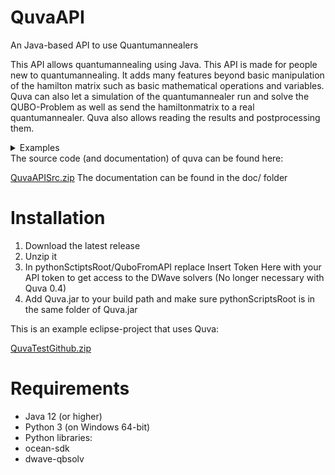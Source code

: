 # QuvaAPI
An Java-based API to use Quantumannealers

This API allows quantumannealing using Java. This API is made for people new to quantumannealing. It adds many features beyond basic manipulation of the hamilton matrix such as basic mathematical operations and variables. 
Quva can also let a simulation of the quantumannealer run and solve the QUBO-Problem as well as send the hamiltonmatrix to a real quantumannealer. Quva also allows reading the results and postprocessing them.
<details>
<summary>Examples</summary>
<details><summary>n-Queens Problem</summary>

```java

import quva.core.*;

public class QuvaMain extends QUBOMatrix{
	public QuvaMain() {
		//inits an empty matrix
		super(100);
		int n=6;

		//Each group of n (0 - n-1;n - 2n-1;...;n*n-n  - n*n-1) only has one qubit with the value 1
		for(int i=0;i<n;i++) limit(1,range(0+i*n,n-1 +i*n));
		//Each group that can be written like (i+0,i+n,i+2n,...,i+n*n-n) has exactly one qubit with the value one
		for(int i=0;i<n;i++) limit(1,range(0+i,n*n-n +i,n));

		//These conditions look if the queens are on the same diagonal. If so a punishment of one is added
		/*Same as 
		for(int i=0;i<n*n;i++) for(int j=0;j<n*n;j++) if(((i/n)-(i%n))==((j/n)-(j%n))&&i!=j) add(1,i,j);*/
		 applyRule(range(0,n*n-1),range(0,n*n-1),(i,j)-> ((i/n)-(i%n))==((j/n)-(j%n))&&i!=j, (i,j) ->1 );
		/*Same as 
		for(int i=0;i<n*n;i++) for(int j=0;j<n*n;j++) if(((i/n)+(i%n))==((j/n)+(j%n))&&i!=j) add(1,i,j);*/
		 applyRule(range(0,n*n-1),range(0,n*n-1),(i,j)-> ((i/n)+(i%n))==((j/n)+(j%n))&&i!=j, (i,j) ->1);

		//Runs the hamilton matrix
		int[] results=execute(SIMULATE);

		//prints the results
		for(int i=0;i<results.length;i++) {
		System.out.print(" "+results[i]);
		if(i%n==n-1)System.out.println("");
		}
	}
}
```

</details>
<details><summary>Traveling Salesman</summary>
This is the code required to solve the traveling Salesman problem:

```java

import quva.core.*;

public class QuvaMain extends QUBOMatrix{
	public QuvaMain() {
   		 //creates empty matrix with 100 qubits
		super(100);
    		//sets up the prorisation system for conditions (conditions with highter prority are weighted by the factor 10
    		// and the baseline is set at prority 0 rather than 1)
		init(10,false);
    		//The distances between the cities
		float[][] distances= {{0,3,4},{3,0,5},{4,5,0}};
		int n=distances.length;
   		 //Sets the priority of the conditions to follow to one (The higher the number the higher the priority)
		layer(1);
    		//groups the qubits in groups of n to make referencing them easier (the weights are added to make it easier to read the results)
		for(int i=0;i<n;i++) register("step"+i,n,fromIntArray(range(1,n)));
    		//Limits the merchant to visit only one city at a time
		for(int i=0;i<n;i++) limit(1,find("step"+i));
    		//Limits the merchant to visit a city only once
		for(int i=0;i<n;i++) limit(1,range(i,n*n-n+i,n));
   		 //Sets the prority to the baseline (wich was set to 0)
		layer(0);
   		 //Adds the travel costs
		for(int i=0;i<n;i++) pattern(distances,find("step"+i),find("step"+(i+1)%n));
		//prints the matrix
    		//System.out.println(this);
   		 //Simulates the hamilton-matrix
		int[] results=execute(SIMULATE);
   		 //reads the results
		System.out.println("The merchant visits the cities in the order: ");
		for(int i=0;i<n;i++) System.out.print((int)readVar(results,"step"+i)+" ");
	}
	float[] fromIntArray(int[] arr) {
		float[] ret=new float[arr.length];
		for(int i=0;i<arr.length;i++) ret[i]=arr[i];
		return ret;
	}
}
```
</details><details><summary>Solving equations</summary>
This is an example on how to solve the equation x^2+2x-1=9 -> x^2+2x-8=0

```java

import quva.core.*;

public class QuvaMain extends QUBOMatrix{
	public QuvaMain() {
		//inits the matrix
		super(100);
		init(10,false);
		//adds conditions with a priority of 1 (the higher the number the higher the priority)
		layer(1);
		//registers the variable x=-4q_0+2q_1+1q_2
		register("x",3,4,true);
		//registers xx as the product of x with itself
		registerMultiplyCarries("xx","x","x");
		layer(0);
		//adds the equation as a linear equation
		linearEquation("-8+2*x+1*xx");
		//prints out the hamilton matrix
		System.out.println(this);
		//executes the QUBO-Problem
		int ret[]=execute(SIMULATE);
		//reads x
		System.out.println("x="+readVar(ret,"x"));
	}
}
```
</details><details><summary>Primality Test</summary>
This program checks if a number is prime and if not it returns a p and q with n=p*q

```java

import quva.core.*;

public class QuvaMain extends QUBOMatrix{
	public QuvaMain() {
		super(100);
		init(10,false);
		int n=21;

		//Calculating the bits needed to represent each number
		int l1=binaryDigits(n)-2;
		int l2=(int)((l1+1)/2);

		//registers p and q/ p=2^l1*p_0+2^(l1-1)p_1+2^(l1-2)p_2+...+2p_(l1-1)
		register("p",l1,(int)Math.pow(2,l1),false);
		register("q",l2,(int)Math.pow(2,l2),false);
		//multiplies p*q
		registerMultiplyCarries("pq","p","q");

		//adds the equation 0=n-(p+1)(q+1)=n-pq-p-q-1
		linearEquation(n+" -1*pq  -1*p  -1*q  -1");

		//Optimization 
		for(int i=find("pq").length-1;i>=0;i--) if(findWeight("pq")[i]>n) remove(find("pq")[i],false);
		for(int i=find("p").length-1;i>=0;i--) for(int j=find("q").length-1;j>=0;j--) if(findWeight("p")[i]*findWeight("q")[j]>n) add(4,find("p")[i],find("q")[j]); 

		int[] returnvalues=execute(SIMULATE);
		println("");
		int p=(int)(readVar(returnvalues,"p")+1);
		int q=(int)(readVar(returnvalues,"q")+1);

		if(p*q==n) println("no prime number ("+n+"="+p+"*"+q+")");
		if(p*q!=n) println(n+" is a prime number");
	}
}
```
</details>
<details><summary>Collection of examples</summary>

```java
package quvatest.main;

import quva.core.QUBOMatrix;
import quva.core.QuvaApplication;
import quva.core.QuvaExecutionSettings;
import quva.core.QuvaUtilities;
import quva.postprocessing.OutputForm;

import static quva.core.QuvaUtilities.*;

public class Launcher {

	public Launcher() {
		QuvaExecutionSettings.executionSettings(AUTOCHAINSTRENGTH,AUTOTRUNCATE);
		QuvaExecutionSettings.apiToken("Insert Token here");
		QuvaExecutionSettings.samples(7500);
	}
	//most basic example. Takes a hamilton matrix and runs a simulation
	public void example1() {
		float[][] matrix={
				{0,1,-2},
				{0,0,-2},
				{0,0, 2}
		};
		
		int[] res=QUBOMatrix.sample(matrix, SIMULATE);
		
		for(int bit:res)System.out.print(bit+" ");
	}
	
	//Solves the following System of linear equation
	//x+2y=5
	//2x+y=4
	public void example2() {
		new QuvaApplication(SIMULATE) {
		@Override

		public void build() {
			//Registers 2 variables with 3 logical qubit each
			//x=4x_0+2x_1+x_2
			registerNat("x",3);
			registerNat("y",3);
			
			//Inserts linear equations
			linearEquation("x+2*y-5");
			linearEquation("2*x+y-4");
			
			setPostProcessingHandler(PRINTALLVARS);
		}
		};
	}
	//Solves the equation 1/8*x^3+2x^2-7=0
	public void example3() {
		new QuvaApplication(SIMULATE) {
		@Override
		public void build() {
			//Creates a new variable
			register("x",3,2f);
			
			//Adds a new polynomial Equation (Note: this only takes one variable)
			//If you want a linear expression you can do so in the second argument.
			//If you want to e.g. add y you need to write +y into the second argument
			polynomialEquation("7-2*x^2+0.125*x^3","");
			
			//Uses the OutputForm postprocessing handler
			setPostProcessingHandler(new OutputForm("The value of x is:?x!!"));
			//Using this commented out command will make the example return the values of all vars
			//including the ones making the polynomialEquation work
			//setPostProcessingHandler(PRINTALLVARS);
			println(this);
		}
		};
		
	}
	//Solves the traveling salesman problem
	public void example4() {
		new QuvaApplication(SIMULATE) {
		@Override
		public void build() {
			//Sets a weight of 5
			init(5);
			
			//Matrix with the costs of travel
			float[][] A= {{0,3,4},{3,0,5},{4,5,0}};
			//Registers the stops as variables of the type:
			//1x_0+2x_1+3x_2+...
			for(int i=0;i<A.length;i++) register("stop"+i,A.length,toFloatArray(range(1,A.length)));
			
			//Adds the conditions
			//Sets the priority (All new weights are to be multiplied by 5)
			layer(1);
			//Adds a punishment for visiting the same city twice or visits two cities at once
			applyRule(
				range(0,A.length*A.length-1),range(0,A.length*A.length-1),
				(i,j)->
				(i/A.length)==(j/A.length)
				||(i%A.length)==(j%A.length)
				,(i,j)->1);
			
			applyRule(range(0,A.length*A.length-1),
					QuvaUtilities::retTrue
					,(i)->-A.length);
			
			//Sets the priority (All new weights are to be multiplied by 1)
			layer(0);
			//Adds the travel costs
			for(int i=0;i<A.length;i++) pattern(A,find("stop"+i),find("stop"+((i+1)%A.length)));
			
			//Makes it return all variables
			setPostProcessingHandler(PRINTALLVARS);
		}
		};
		
	}
	public static void main(String[] args) {
		new Launcher();
	}
}

```
</details>
</details>
The source code (and documentation) of quva can be found here:
	
[QuvaAPISrc.zip](https://github.com/NumericPrime/SwingHelperProcessing/releases/latest/download/QuvaAPISrc.zip)
The documentation can be found in the doc/ folder

# Installation

<ol>
	<li>Download the latest release</li>
	<li>Unzip it</li>
	<li>In pythonSctiptsRoot/QuboFromAPI replace Insert Token Here with your API token to get access to the DWave solvers (No longer necessary with Quva 0.4)</li>
	<li>Add Quva.jar to your build path and make sure pythonScriptsRoot is in the same folder of Quva.jar</li>
</ol>
This is an example eclipse-project that uses Quva:
	
[QuvaTestGithub.zip](https://github.com/NumericPrime/QuvaAPI/files/9352885/QuvaTestGithub.zip)

# Requirements

<ul>
	<li>Java 12 (or higher)</li>
<li>Python 3 (on Windows 64-bit)</li>
<li>Python libraries:</li>
<li>	ocean-sdk</li>
<li>	dwave-qbsolv</li>
</ul>
